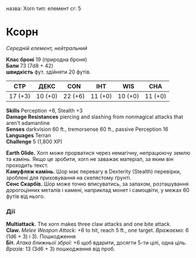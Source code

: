 назва: Xorn тип: елемент cr: 5

# Ксорн
_Середній елемент, нейтральний_

**Клас броні** 19 (природна броня)    
**Бали** 73 (7d8 + 42)    
**швидкість** фут. здійняти 20 футів.

| СТР     | ДЕКС    | CON     | ІНТ     | WIS     | CHA     |
| ------- | ------- | ------- | ------- | ------- | ------- |
| 17 (+3) | 10 (+0) | 22 (+6) | 11 (+0) | 10 (+0) | 11 (+0) |

**Skills** Perception +6, Stealth +3    
**Damage Resistances** piercing and slashing from nonmagical attacks that aren't adamantine    
**Senses** darkvision 60 ft., tremorsense 60 ft., passive Perception 16    
**Languages** Terran    
**Challenge** 5 (1,800 XP)

**Earth Glide.** Xorn може прорватися через немагічну, непрацюючу землю та камінь. Якщо це зробити, xorn не заважає матеріал, за яким він проходить текст.    
**Камуфляж камінь.** Шор має перевагу в Dexterity (Stealth) перевірки, зроблені для приховування на скелястому ґрунті.    
**Сенс Скарбів.** Шор може точно вписуватись, за запахом, розташування дорогоцінних металів і камені, наприклад монет і самоцвіти, у межах 60 футів від нього.

### Дії
**Multiattack.** The xorn makes three claw attacks and one bite attack.    
**Claw.** _Melee Weapon Attack:_ +6 to hit, reach 5 ft., one target. _Вражаємо:_ 6 (1d6 + 3) і 3). Пошкодження    
**Біт.** _Атака ближньої зброї:_ +6 щоб вдарити, досягти 5-ти цілі, одна ціль. _Вразів:_ 13 (3d6 + 3) пошкодження від проб.
